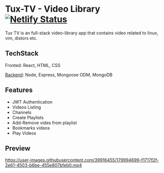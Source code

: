 # Tux-TV - Video Library [![Netlify Status](https://api.netlify.com/api/v1/badges/a139a4fb-1631-4267-83ed-2cdcaed687a6/deploy-status)](https://app.netlify.com/sites/tuxtv/deploys)

Tux TV is an full-stack video-library app that contains video related to linux, vim, distors etc.

## TechStack

Fronted: React, HTML, CSS

[Backend](https://github.com/jugalkpatel/Tuxtv_backend): Node, Express, Mongoose ODM, MongoDB

## Features

- JWT Authentication
- Videos Listing
- Channels
- Create Playlists
- Add-Remove vides from playlist
- Bookmarks videos
- Play Videos

## Preview

https://user-images.githubusercontent.com/39916455/179994699-f1717f2f-2e61-4503-b6be-455e807bfeb0.mp4


